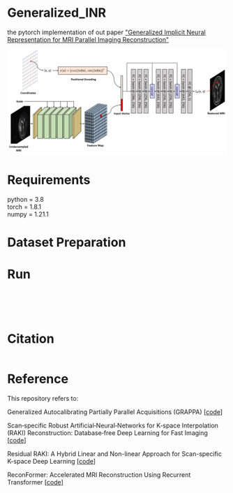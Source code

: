 # Generalized_INR  
the pytorch implementation of out paper ["Generalized Implicit Neural Representation for MRI Parallel Imaging Reconstruction"](https://arxiv.org/abs/2309.06067)

![Overview_of_Generalized_INR](./multi_scale_recon/model.jpg)

# Requirements  
python = 3.8  
torch = 1.8.1  
numpy = 1.21.1  

# Dataset Preparation 

# Run
```bash

```
```bash

```
```bash

```
```bash

```
```bash

```

# Citation  
```bash

```

# Reference

This repository refers to:  

Generalized Autocalibrating Partially Parallel Acquisitions (GRAPPA) [[code](https://github.com/mckib2/pygrappa)]  

Scan‐specific Robust Artificial‐Neural‐Networks for K‐space Interpolation (RAKI) Reconstruction: Database‐free Deep Learning for Fast Imaging [[code]()]  

Residual RAKI: A Hybrid Linear and Non-linear Approach for Scan-specific K-space Deep Learning [[code]()]  

ReconFormer: Accelerated MRI Reconstruction Using Recurrent Transformer [[code]()]  
